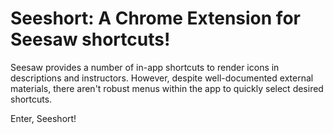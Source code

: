 # Seeshort: A Chrome Extension for Seesaw shortcuts!

Seesaw provides a number of in-app shortcuts to render icons in descriptions and instructors. However, despite well-documented external materials, there aren't robust menus within the app to quickly select desired shortcuts. 

Enter, Seeshort!

